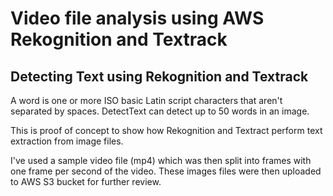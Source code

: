 # Video file analysis using AWS Rekognition and Textrack

## Detecting Text using Rekognition and Textrack

A word is one or more ISO basic Latin script characters that aren't separated by spaces. 
DetectText can detect up to 50 words in an image.

This is proof of concept to show how Rekognition and Textract perform
text extraction from image files.

I've used a sample video file (mp4) which was then split into frames
with one frame per second of the video. These images files were 
then uploaded to AWS S3 bucket for further review.
